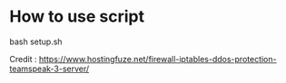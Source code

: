 # How to use script

bash setup.sh

Credit : https://www.hostingfuze.net/firewall-iptables-ddos-protection-teamspeak-3-server/
